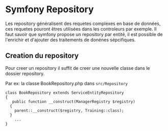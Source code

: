 # Symfony Repository

Les repository généralisent des requetes complexes en base de données, ces requetes pouront êtres utilisées dans les controleurs par exemple.
Il faut savoir que symfony propose un repository par entité, il est possible de l'enrichir et d'ajouter des traitements de donénes sépcifiques.

## Creation du repository
Pour creer un repository il suffit de creer une nouvelle classe dans le dossier repository.

Par ex: la classe BookRepository.php dans `src/Repository`
```
class BookRepository extends ServiceEntityRepository
{
   public function __construct(ManagerRegistry $registry)
  {
    parent::__construct($registry, Training::class);
  }
    ...
}
```
